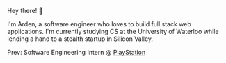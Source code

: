 Hey there! 👋

I'm Arden, a software engineer who loves to build full stack web applications. I'm currently studying CS at the University of Waterloo while lending a hand to a stealth startup in Silicon Valley.

Prev: Software Engineering Intern @ [PlayStation](https://www.playstation.com/en-ca/)

<!--**Arden-Zeng/Arden-Zeng** is a ✨ _special_ ✨ repository because its `README.md` (this file) appears on your GitHub profile.-->
